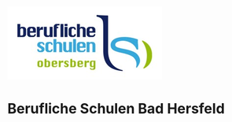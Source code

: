 ![Berufliche Schulen Bad Hersfeld](/images/Logo_BSO_fuer_Dokumente.jpg)
# Berufliche Schulen Bad Hersfeld